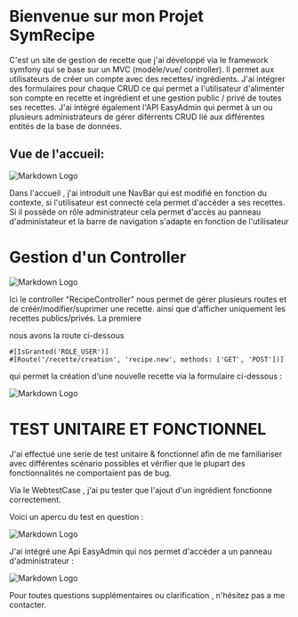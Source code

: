 # Bienvenue sur mon Projet SymRecipe


C'est un site de gestion de recette que j'ai développé via le framework symfony qui se base sur un MVC (modèle/vue/ controller).
Il permet aux utilisateurs de créer un compte avec des recettes/ ingrédients.
J'ai intégrer des formulaires pour chaque CRUD ce qui permet a l'utilisateur d'alimenter son compte en recette et ingrédient et une gestion public / privé de toutes ses recettes.
J'ai intégré également l'API EasyAdmin qui permet à un ou plusieurs administrateurs de gérer diférrents CRUD lié aux différentes entités de la base de données.

## Vue de l'accueil: 

![Markdown Logo](https://www.zupimages.net/up/23/12/vuse.png)

Dans l'accueil , j'ai introduit une NavBar qui est modifié en fonction du contexte, si l'utilisateur est connecté cela permet d'accéder a ses recettes.
Si il possède on rôle administrateur cela permet d'accès au panneau d'administateur et la barre de navigation s'adapte en fonction de l'utilisateur


# Gestion d'un Controller 


![Markdown Logo](https://www.zupimages.net/up/23/12/tm4l.png)

Ici le controller "RecipeController" nous permet de gérer plusieurs routes et de créér/modifier/suprimer une recette.
ainsi que d'afficher uniquement les recettes publics/privés.
La premiere 

nous avons la route ci-dessous

```
#[IsGranted('ROLE_USER')]
#[Route('/recette/creation', 'recipe.new', methods: ['GET', 'POST'])] 
```
qui permet la création d'une nouvelle recette via la formulaire ci-dessous :

![Markdown Logo](https://www.zupimages.net/up/23/12/y0uc.png)


# TEST UNITAIRE ET FONCTIONNEL


J'ai effectué une serie de test unitaire & fonctionnel afin de me familiariser avec différentes scénario possibles et vérifier que le plupart des fonctionnalités ne comportaient pas de bug.

Via le WebtestCase , j'ai pu tester que l'ajout d'un ingrédient fonctionne correctement.

Voici un apercu du test en question :

![Markdown Logo](https://www.zupimages.net/up/23/12/lebg.png)


J'ai intégré une Api EasyAdmin qui nos permet d'accéder a un panneau d'administrateur :


![Markdown Logo](https://www.zupimages.net/up/23/12/bb4l.png)


Pour toutes questions supplémentaires ou clarification , n'hésitez pas a me contacter.